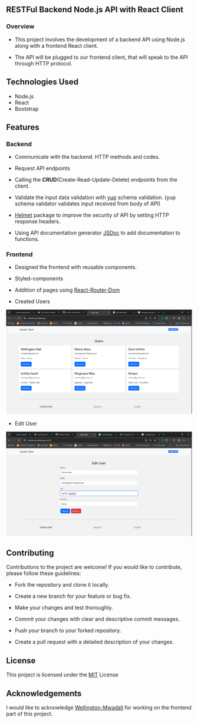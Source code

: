 ## RESTFul Backend Node.js API with React Client

### Overview
- This project involves the development of a backend API using Node.js along with a frontend React client.

- The API will be plugged to our frontend client, that will speak to the API through HTTP protocol. 

## Technologies Used
* Node.js
* React
* Bootstrap


## Features

### Backend

* Communicate with the backend. HTTP methods and codes.

* Request API endpoints

* Calling the **CRUD**(Create-Read-Update-Delete) endpoints from the client.


* Validate the input data validation with [yup](https://github.com/jquense/yup) schema validation. (yup schema validator validates input received from body of API)

* [Helmet](https://github.com/helmetjs/helmet) package to improve the security of API by setting HTTP response headers.

* Using API documentation generator [JSDoc](https://github.com/jsdoc/jsdoc) to add documentation to functions. 


### Frontend
* Designed the frontend with reusable components.

* Styled-components

* Addition of pages using [React-Router-Dom](https://github.com/remix-run/react-router)

- Created Users

![post request](https://github.com/Gichbuoy/RESTful_API/blob/Alex/backend/screenshot/allUsers.png)


- Edit User 

![post request](https://github.com/Gichbuoy/RESTful_API/blob/Alex/backend/screenshot/editUser.png)





## Contributing
Contributions to the project are welcome! If you would like to contribute, please follow these guidelines:

* Fork the repository and clone it locally.

* Create a new branch for your feature or bug fix.

* Make your changes and test thoroughly.

* Commit your changes with clear and descriptive commit messages.

* Push your branch to your forked repository.

* Create a pull request with a detailed description of your changes.

## License
This project is licensed under the [MIT](https://github.com/Gichbuoy/RESTful_API/blob/main/LICENSE) License


## Acknowledgements
I would like to acknowledge [Wellington-Mwadali](https://github.com/wellingtonmwadali) for working on the frontend part of this project.